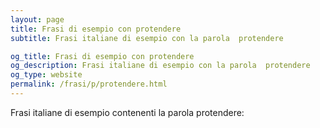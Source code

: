 ```yaml
---
layout: page
title: Frasi di esempio con protendere 
subtitle: Frasi italiane di esempio con la parola  protendere

og_title: Frasi di esempio con protendere 
og_description: Frasi italiane di esempio con la parola  protendere
og_type: website
permalink: /frasi/p/protendere.html
---
```


Frasi italiane di esempio contenenti la parola protendere:


